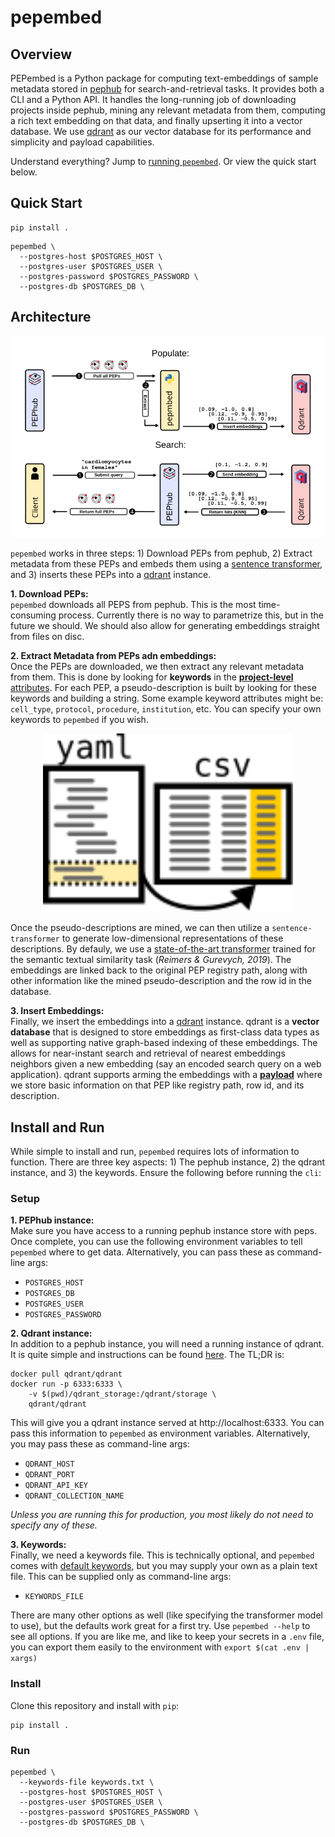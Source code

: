 # pepembed

## Overview

PEPembed is a Python package for computing text-embeddings of sample metadata stored in [pephub](https://github.com/pepkit/pephub) for search-and-retrieval tasks. It provides both a CLI and a Python API. It handles the long-running job of downloading projects inside pephub, mining any relevant metadata from them, computing a rich text embedding on that data, and finally upserting it into a vector database. We use [qdrant](https://qdrant.tech/) as our vector database for its performance and simplicity and payload capabilities.

Understand everything? Jump to [running `pepembed`](#install-and-run). Or view the quick start below.

## Quick Start

```console
pip install .
```

```console
pepembed \
  --postgres-host $POSTGRES_HOST \
  --postgres-user $POSTGRES_USER \
  --postgres-password $POSTGRES_PASSWORD \
  --postgres-db $POSTGRES_DB \
```

## Architecture

<p align="center">
  <img src="../img/pepembed-arch.svg" alt="pepembed architecture" width="800px" />
</p>

`pepembed` works in three steps: 1) Download PEPs from pephub, 2) Extract metadata from these PEPs and embeds them using a [sentence transformer](https://www.sbert.net/), and 3) inserts these PEPs into a [qdrant](https://qdrant.tech/) instance.

**1. Download PEPs:**  
`pepembed` downloads all PEPS from pephub. This is the most time-consuming process. Currently there is no way to parametrize this, but in the future we should. We should also allow for generating embeddings straight from files on disc.

**2. Extract Metadata from PEPs adn embeddings:**  
Once the PEPs are downloaded, we then extract any relevant metadata from them. This is done by looking for **keywords** in the [**project-level** attributes](https://pep.databio.org/en/latest/specification/#project-attribute-sample_modifiers). For each PEP, a pseudo-description is built by looking for these keywords and building a string. Some example keyword attributes might be: `cell_type`, `protocol`, `procedure`, `institution`, etc. You can specify your own keywords to `pepembed` if you wish.

<p align="center">
  <img
    alt="Sample modifiers in a configuration file" 
    src="../img/cartoon_sample_modifiers.svg"
    width="400px"
  />
</p>
  
Once the pseudo-descriptions are mined, we can then utilize a `sentence-transformer` to generate low-dimensional representations of these descriptions. By defauly, we use a [state-of-the-art transformer](https://arxiv.org/abs/1908.10084) trained for the semantic textual similarity task (*Reimers & Gurevych, 2019*). The embeddings are linked back to the original PEP registry path, along with other information like the mined pseudo-description and the row id in the database.

**3. Insert Embeddings:**  
Finally, we insert the embeddings into a [qdrant](https://qdrant.tech/) instance. qdrant is a **vector database** that is designed to store embeddings as first-class data types as well as supporting native graph-based indexing of these embeddings. The allows for near-instant search and retrieval of nearest embeddings neighbors given a new embedding (say an encoded search query on a web application). qdrant supports arming the embeddings with a [**payload**](https://qdrant.tech/documentation/payload/) where we store basic information on that PEP like registry path, row id, and its description.

## Install and Run

While simple to install and run, `pepembed` requires lots of information to function. There are three key aspects: 1) The pephub instance, 2) the qdrant instance, and 3) the keywords. Ensure the following before running the `cli`:

### Setup

**1. PEPhub instance:**  
Make sure you have access to a running pephub instance store with peps. Once complete, you can use the following environment variables to tell `pepembed` where to get data. Alternatively, you can pass these as command-line args:  
* `POSTGRES_HOST`
* `POSTGRES_DB`
* `POSTGRES_USER`
* `POSTGRES_PASSWORD`

**2. Qdrant instance:**  
In addition to a pephub instance, you will need a running instance of qdrant. It is quite simple and instructions can be found [here](https://qdrant.tech/documentation/quick_start/). The TL;DR is:  

```console
docker pull qdrant/qdrant
docker run -p 6333:6333 \
    -v $(pwd)/qdrant_storage:/qdrant/storage \
    qdrant/qdrant
```

This will give you a qdrant instance served at http://localhost:6333. You can pass this information to `pepembed` as environment variables. Alternatively, you may pass these as command-line args:  
* `QDRANT_HOST`
* `QDRANT_PORT`
* `QDRANT_API_KEY`
* `QDRANT_COLLECTION_NAME`

*Unless you are running this for production, you most likely do not need to specify any of these.*

**3. Keywords:**  
Finally, we need a keywords file. This is technically optional, and `pepembed` comes with [default keywords](https://github.com/pepkit/pepembed/blob/master/pepembed/const.py), but you may supply your own as a plain text file. This can be supplied only as command-line args:
* `KEYWORDS_FILE`

There are many other options as well (like specifying the transformer model to use), but the defaults work great for a first try. Use `pepembed --help` to see all options. If you are like me, and like to keep your secrets in a `.env` file, you can export them easily to the environment with `export $(cat .env | xargs)`

### Install

Clone this repository and install with `pip`:

```console
pip install .
```

### Run

```console
pepembed \
  --keywords-file keywords.txt \
  --postgres-host $POSTGRES_HOST \
  --postgres-user $POSTGRES_USER \
  --postgres-password $POSTGRES_PASSWORD \
  --postgres-db $POSTGRES_DB \
```
